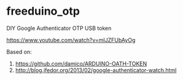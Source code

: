 freeduino_otp
=============

DIY Google Authenticator OTP USB token

https://www.youtube.com/watch?v=mIJZFUbAyOg

Based on:
1. https://github.com/damico/ARDUINO-OATH-TOKEN
2. http://blog.jfedor.org/2013/02/google-authenticator-watch.html
